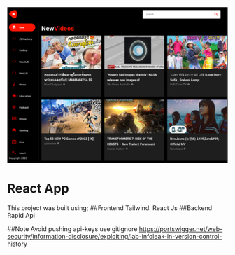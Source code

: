 

<img src="reactapp.png" alt="Alt text" title="Optional title">


# React App

This project was built using;
##Frontend
Tailwind.
React Js
##Backend
Rapid Api

##Note
Avoid pushing api-keys use gitignore
https://portswigger.net/web-security/information-disclosure/exploiting/lab-infoleak-in-version-control-history



